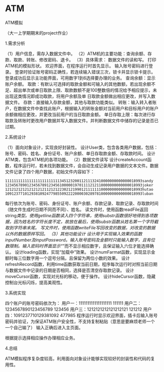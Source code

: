 # ATM
ATM模拟

（大一上学期期末的project作业）

1.需求分析

（1）用户信息，需存入数据文件中。
（2）ATM机的主要功能：查询余额、存款、取款、转账、修改密码、退卡。
（3）具体需求：
  数据文件的读和写。
  打印ATM机的模拟形状。
  欢迎界面，在程序运行时首先显示。
  输入账号密码进行登录。
  登录时验证账号密码正确性，若连续输入错误三次，锁卡并显示锁卡提示。
  登录成功后显示主功能界面，可用数字1到6选择要办理的业务。
  查询余额：显示账户余额。
  取款：有默认可选择的取款金额和可输入的其他数额，若出现余额不足、超出单次或单日取款上限、取款数额不是100整数倍的情况给予相应提示，未出现这类情况即成功取款，将用户余额及单  日取款金额做出相应更改，并写入数据文件。
  存款：直接输入存款金额，其他与取款功能类似。
  转账：输入转入者账户，在数据文件中查找此账户，根据输入的转账金额对当前用户和目标用户的账户余额做相应更改，并更改当前用户的当日取款金额。
  单日存取上限：每次进行存取款及转账时更改用户数据并写入数据文件。并判断数据文件中储存的记录是否已过期。
  
2.系统设计

（1）面向对象设计，实现良好封装性。
  设计User类，包含各类用户数据，包括：账号、密码、姓名、身份证号、账户余额、单日存取款金额、存取款时间。
	设计ATM类，包含ATM机的各项功能。
（2）数据文件读写
  设计createAccount函数，程序运行时，若未找到数据文件，会自动生成记录用户数据的文本文件。数据文件记录了四个用户数据，初始文件内容如下：
  
    111111111111111111111111134512320011211132410000000000000018993sandy
    123456789012345678912345610000019701111212110000000000000018993joker
    121212121212121212112121223021219901211111110000000000000018993hutao
    109123771012938109247798550922220000302897810000000000000018993luban
    
  每行依次为账号、密码、身份证号、账户余额、存款记录、取款记录、存取款时间（随文件生成时日期不同而不同）、姓名。
  读文件时，使用函数readFile返回string*类型。使用getline函数读入四个字符串，使用substr函数很好地得到各项数据，因为姓名的字符长度不定，故放在最后，使用substr函数从姓名第一个字符截取到字符串末尾。
  写文件时，使用函数writeFile写回改变的数据，对改变的数据以外的数据原样写回。
（3）其他功能设计
	设计用于实现输入效果的函数inputNumber及inputPassword。输入账号密码及金额时只能输入数字，且有位数限制。输入密码时界面显示“*”而不显示相应数字，且保证输入六位才能选择确认。
	设计loading函数，实现“加载中”效果。
  设计numFarmat函数，实现显示金额时每三位数字用一个逗号分隔，且保留为两位小数的效果。
  设计refreshRecord函数，利用time函数获取当前日期，程序每次运行时对照当前日期与数据文件中记录的日期是否相同，选择是否清空存取款记录。
  设计moveCursor函数，实现对光标的移动，便于操作。
  设计hideCursor函数，隐藏控制台光标闪烁，提高美观性。
  
3.系统实现

  四个账户的账号密码依次为：
  用户一：1111111111111111111 111111
  用户二：1234567890123456789 123456
  用户三：1212121212121212121 121212
  用户四：1091237710129381092 477985
  程序运行时显示欢迎界面，插卡后输入账号密码并验证，为保证ATM账户安全性，不支持复制粘贴（意思是要麻烦老师一个一个自己输了）
  输入正确后进入主页面。

  根据提示选择相应操作办理相应业务。
  
4.总结

  ATM模拟程序复杂度较高，利用面向对象设计能够实现较好的封装性和代码的复用性。
